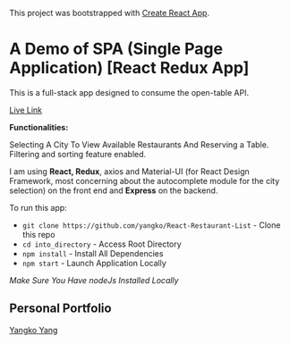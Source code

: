 This project was bootstrapped with [Create React App](https://github.com/facebook/create-react-app).

# A Demo of SPA (Single Page Application) [React Redux App] 

This is a full-stack app designed to consume the open-table API.

[Live Link](https://yangko-react-restaurant-list.herokuapp.com/)

**Functionalities:** 

Selecting A City To View Available Restaurants And Reserving a Table. Filtering and sorting feature enabled.

I am using **React, Redux**, axios and Material-UI (for React Design Framework, most concerning about the autocomplete module for the city selection) on the front end and **Express** on the backend.

To run this app:

* `git clone https://github.com/yangko/React-Restaurant-List` - Clone this repo
* `cd into_directory` - Access Root Directory
* `npm install` - Install All Dependencies
* `npm start` - Launch Application Locally   

*Make Sure You Have nodeJs Installed Locally*

Personal Portfolio
-------------------

[Yangko Yang](https://www.linkedin.com/in/yangko/)
